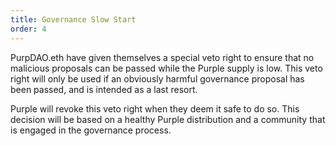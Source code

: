 ```yaml
---
title: Governance Slow Start
order: 4
---
```


PurpDAO.eth have given themselves a special veto right to ensure that no malicious proposals can be passed while the Purple supply is low. This veto right will only be used if an obviously harmful governance proposal has been passed, and is intended as a last resort.

Purple will revoke this veto right when they deem it safe to do so. This decision will be based on a healthy Purple distribution and a community that is engaged in the governance process.
